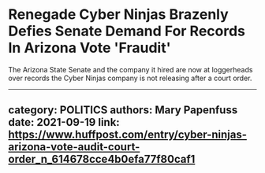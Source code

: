 # Renegade Cyber Ninjas Brazenly Defies Senate Demand For Records In Arizona Vote 'Fraudit'

The Arizona State Senate and the company it hired are now at loggerheads over records the Cyber Ninjas company is not releasing after a court order.

---
category: POLITICS
authors: Mary Papenfuss
date: 2021-09-19
link: https://www.huffpost.com/entry/cyber-ninjas-arizona-vote-audit-court-order_n_614678cce4b0efa77f80caf1
---
